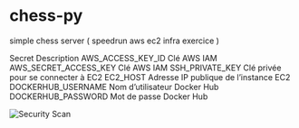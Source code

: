 # chess-py
simple chess server ( speedrun aws ec2 infra exercice )


Secret	Description
AWS_ACCESS_KEY_ID	Clé AWS IAM
AWS_SECRET_ACCESS_KEY	Clé AWS IAM
SSH_PRIVATE_KEY	Clé privée pour se connecter à EC2
EC2_HOST	Adresse IP publique de l’instance EC2
DOCKERHUB_USERNAME	Nom d’utilisateur Docker Hub
DOCKERHUB_PASSWORD	Mot de passe Docker Hub

![Security Scan](https://github.com/5136Siegfried/chess-py/actions/workflows/security-scan.yml/badge.svg)
